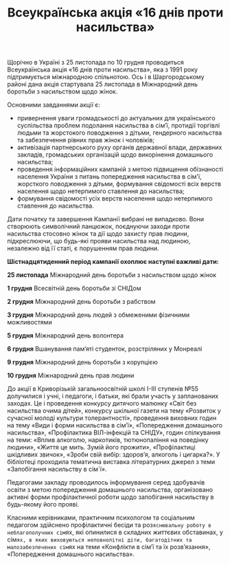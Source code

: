 ﻿---
title: Всеукраїнська акція «16 днів проти насильства»
---

Щорічно в Україні з 25 листопада по 10 грудня проводиться Всеукраїнська акція «16 днів проти насильства», яка з 1991 року підтримується міжнародною спільнотою. Ось і в Шаргородському районі дана акція стартувала 25 листопада в Міжнародний день боротьби з насильством щодо жінок.

Основними завданнями акції є:

-   привернення уваги громадськості до актуальних для українського суспільства проблем подолання насильства в сім’ї, протидії торгівлі людьми та жорстокого поводження з дітьми, гендерного насильства та забезпечення рівних прав жінок і чоловіків;
-   активізація партнерського руху органів державної влади, державних закладів, громадських організацій щодо викорінення домашнього насильства;
-   проведення інформаційних кампаній з метою підвищення обізнаності населення України з питань попередження насильства в сім'ї, жорсткого поводження з дітьми, формування свідомості всіх верств населення щодо нетерпимого ставлення до насильства;
-   формування свідомості усіх верств населення щодо нетерпимого ставлення до насильства.

Дати початку та завершення Кампанії вибрані не випадково. Вони створюють символічний ланцюжок, поєднуючи заходи проти насильства стосовно жінок та дії щодо захисту прав людини, підкреслюючи, що будь-які прояви насильства над людиною, незалежно від її статі, є порушенням прав людини.

**Шістнадцятиденний період кампанії охоплює наступні важливі дати:**

**25 листопада**
Міжнародний день боротьби з насильством щодо жінок

**1 грудня**
Всесвітній день боротьби зі СНІДом

**2 грудня**
Міжнародний день боротьби з рабством

**3 грудня**
Міжнародний день людей з обмеженими фізичними можливостями

**5 грудня**
Міжнародний день волонтера

**6 грудня**
Вшанування пам’яті студенток, розстріляних у Монреалі

**9 грудня**
Міжнародний день боротьби з корупцією

**10 грудня**
Міжнародний день прав людини

До акції в Криворізькій загальноосвітній школі І-ІІІ ступенів №55 долучилися і учні, і педагоги, і батьки, які брали участь у запланованих заходах. Це і проведення конкурсу дитячого малюнку «Світ без насильства очима дітей», конкурсу шкільної газети на тему «Розвиток у сучасної молоді культури толерантності», проведення виховних годин на тему «Види і форми насильства в сім’ї», «Попередження домашнього насильства», «Профілактика ВІЛ-інфекцій та СНІДУ», годин спілкування на теми: «Вплив алкоголю, наркотиків, тютюнопаління на поведінку людини», «Життя це мить. Зумій його прожити», «Профілактиці шкідливих звичок», «Зроби свій вибір: здоров’я, алкоголь і цигарка?». У бібліотеці проходила тематична виставка літературних джерел з теми «Запобігання насильству в сім`ї».

Педагогами закладу проводилось інформування серед здобувачів освіти з метою попередження домашнього насильства, організовано активні форми профілактичної роботи щодо запобігання насильству в будь-якому його прояві.

Класними керівниками, практичним психологом та соціальним педагогом здійснено профілактичні бесіди та роз`яснювальну роботу в неблагополучних сім`ях, які опинилися в складних життєвих обставинах, у сім`ях, в яких виховуються неповнолітні діти, багатодітних та малозабезпечених сім`ях на теми «Конфлікти в сім’ї та їх розв’язання», «Попередження домашнього насильства».

<slideshow></slideshow>
